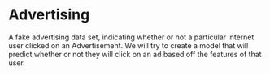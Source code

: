 # Advertising

A fake advertising data set, indicating whether or not a particular internet user clicked on an Advertisement. We will try to create a model that will predict whether or not they will click on an ad based off the features of that user.
